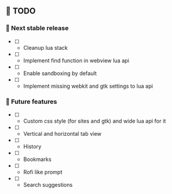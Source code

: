 

## 📝 TODO

### 🚀 Next stable release

  - [ ] - Cleanup lua stack
  - [ ] - Implement find function in webview lua api
  - [ ] - Enable sandboxing by default
  - [ ] - Implement missing webkit and gtk settings to lua api

### 🌠 Future features

  - [ ] - Custom css style (for sites and gtk) and wide lua api for it
  - [ ] - Vertical and horizontal tab view
  - [ ] - History
  - [ ] - Bookmarks
  - [ ] - Rofi like prompt
  - [ ] - Search suggestions
